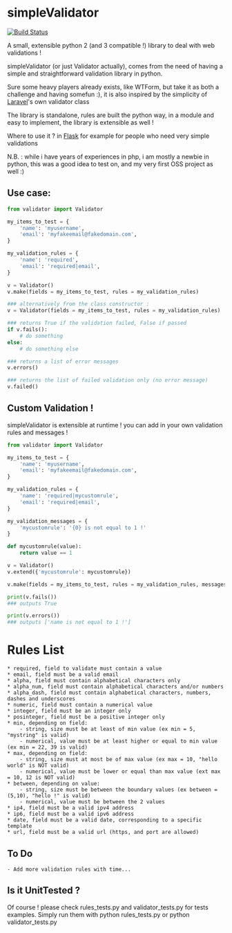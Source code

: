 simpleValidator
===============

[![Build Status](https://travis-ci.org/markleent/simpleValidator.png?branch=master)](https://travis-ci.org/markleent/simpleValidator)


A small, extensible python 2 (and 3 compatible !) library to deal with web validations !

simpleValidator (or just Validator actually), comes from the need of having a simple and straightforward validation library in python.

Sure some heavy players already exists, like WTForm, but take it as both a challenge and having somefun :), it is also inspired by the simplicity of [Laravel](https://github.com/laravel/laravel)'s own validator class

The library is standalone, rules are built the python way, in a module and easy to implement, the library is extensible as well !

Where to use it ? in [Flask](https://github.com/mitsuhiko/flask) for example for people who need very simple validations

N.B. : while i have years of experiences in php, i am mostly a newbie in python, this was a good idea to test on, and my very first OSS project as well :)

Use case:
---------

```python
from validator import Validator

my_items_to_test = {
    'name': 'myusername',
    'email': 'myfakeemail@fakedomain.com',
}

my_validation_rules = {
    'name': 'required',
    'email': 'required|email',
}

v = Validator()
v.make(fields = my_items_to_test, rules = my_validation_rules)

### alternatively from the class constructor :
v = Validator(fields = my_items_to_test, rules = my_validation_rules)

### returns True if the validation failed, False if passed
if v.fails():
    # do something
else: 
    # do something else

### returns a list of error messages
v.errors() 

### returns the list of failed validation only (no error message)
v.failed() 
```

Custom Validation !
-------------------

simpleValidator is extensible at runtime ! you can add in your own validation rules and messages !

```python
from validator import Validator

my_items_to_test = {
    'name': 'myusername',
    'email': 'myfakeemail@fakedomain.com',
}

my_validation_rules = {
    'name': 'required|mycustomrule',
    'email': 'required|email',
}

my_validation_messages = {
    'mycustomrule': '{0} is not equal to 1 !'
}

def mycustomrule(value):
    return value == 1

v = Validator()
v.extend({'mycustomrule': mycustomrule})

v.make(fields = my_items_to_test, rules = my_validation_rules, messages = my_validation_messages)

print(v.fails())
### outputs True

print(v.errors())
### outputs ['name is not equal to 1 !']

```


Rules List
==========

    * required, field to validate must contain a value
    * email, field must be a valid email
    * alpha, field must contain alphabetical characters only
    * alpha_num, field must contain alphabetical characters and/or numbers
    * alpha_dash, field must contain alphabetical characters, numbers, dashes and underscores
    * numeric, field must contain a numerical value
    * integer, field must be an integer only
    * posinteger, field must be a positive integer only
    * min, depending on field:
        - string, size must be at least of min value (ex min = 5, "mystring" is valid)
        - numerical, value must be at least higher or equal to min value (ex min = 22, 39 is valid)
    * max, depending on field:
        - string, size must at most be of max value (ex max = 10, "hello world" is NOT valid)
        - numerical, value must be lower or equal than max value (ext max = 10, 12 is NOT valid)
    * between, depending on value:
        - string, size must be between the boundary values (ex between = (5,10), "hello !" is valid)
        - numerical, value must be between the 2 values 
    * ip4, field must be a valid ipv4 address
    * ip6, field must be a valid ipv6 address
    * date, field must be a valid date, corresponding to a specific template
    * url, field must be a valid url (https, and port are allowed)


To Do
-----

    - Add more validation rules with time...




Is it UnitTested ?
------------------

Of course ! please check rules_tests.py and validator_tests.py for tests examples. Simply run them with python rules_tests.py or python validator_tests.py